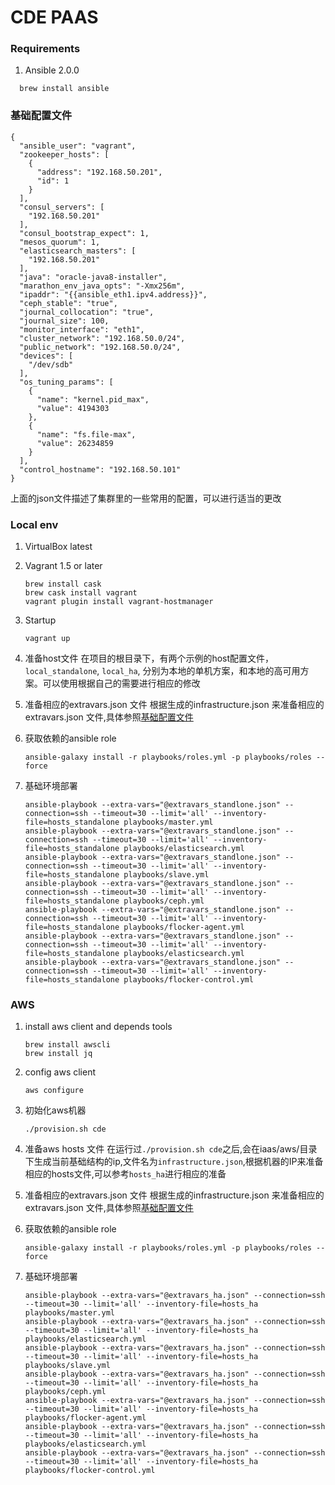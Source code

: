 # CDE PAAS 

### Requirements
1. Ansible 2.0.0

```
  brew install ansible
```
	
### <a name="extravars">基础配置文件</a>

```
{
  "ansible_user": "vagrant",
  "zookeeper_hosts": [
    {
      "address": "192.168.50.201",
      "id": 1
    }
  ],
  "consul_servers": [
    "192.168.50.201"
  ],
  "consul_bootstrap_expect": 1,
  "mesos_quorum": 1,
  "elasticsearch_masters": [
    "192.168.50.201"
  ],
  "java": "oracle-java8-installer",
  "marathon_env_java_opts": "-Xmx256m",
  "ipaddr": "{{ansible_eth1.ipv4.address}}",
  "ceph_stable": "true",
  "journal_collocation": "true",
  "journal_size": 100,
  "monitor_interface": "eth1",
  "cluster_network": "192.168.50.0/24",
  "public_network": "192.168.50.0/24",
  "devices": [
    "/dev/sdb"
  ],
  "os_tuning_params": [
    {
      "name": "kernel.pid_max",
      "value": 4194303
    },
    {
      "name": "fs.file-max",
      "value": 26234859
    }
  ],
  "control_hostname": "192.168.50.101"
}
```
上面的json文件描述了集群里的一些常用的配置，可以进行适当的更改


### Local env
1. VirtualBox latest
2. Vagrant 1.5 or later

	```
	brew install cask
	brew cask install vagrant
	vagrant plugin install vagrant-hostmanager
	```
3. Startup

	```
	vagrant up
	```
4. 准备host文件
	在项目的根目录下，有两个示例的host配置文件，```local_standalone```, ```local_ha```, 分别为本地的单机方案，和本地的高可用方案。可以使用根据自己的需要进行相应的修改
5. 准备相应的extravars.json 文件
    根据生成的infrastructure.json 来准备相应的extravars.json 文件,具体参照<a href="#extravars">基础配置文件</a>
6. 获取依赖的ansible role
	
	```
	ansible-galaxy install -r playbooks/roles.yml -p playbooks/roles --force
	```	
7. 基础环境部署

	```
	ansible-playbook --extra-vars="@extravars_standlone.json" --connection=ssh --timeout=30 --limit='all' --inventory-file=hosts_standalone playbooks/master.yml
	ansible-playbook --extra-vars="@extravars_standlone.json" --connection=ssh --timeout=30 --limit='all' --inventory-file=hosts_standalone playbooks/elasticsearch.yml
	ansible-playbook --extra-vars="@extravars_standlone.json" --connection=ssh --timeout=30 --limit='all' --inventory-file=hosts_standalone playbooks/slave.yml
	ansible-playbook --extra-vars="@extravars_standlone.json" --connection=ssh --timeout=30 --limit='all' --inventory-file=hosts_standalone playbooks/ceph.yml
	ansible-playbook --extra-vars="@extravars_standlone.json" --connection=ssh --timeout=30 --limit='all' --inventory-file=hosts_standalone playbooks/flocker-agent.yml
	ansible-playbook --extra-vars="@extravars_standlone.json" --connection=ssh --timeout=30 --limit='all' --inventory-file=hosts_standalone playbooks/elasticsearch.yml
	ansible-playbook --extra-vars="@extravars_standlone.json" --connection=ssh --timeout=30 --limit='all' --inventory-file=hosts_standalone playbooks/flocker-control.yml
	```

### AWS
1. install aws client and depends tools
	
	```
    brew install awscli
    brew install jq
	```
2. config aws client

	```
	aws configure
	```
3.  初始化aws机器

	```
    ./provision.sh cde
	```
4. 准备aws hosts 文件
   在运行过```./provision.sh cde```之后,会在iaas/aws/目录下生成当前基础结构的ip,文件名为```infrastructure.json```,根据机器的IP来准备相应的hosts文件,可以参考```hosts_ha```进行相应的准备
5. 准备相应的extravars.json 文件
    根据生成的infrastructure.json 来准备相应的extravars.json 文件,具体参照<a href="#extravars">基础配置文件</a>
6. 获取依赖的ansible role
	
	```
	ansible-galaxy install -r playbooks/roles.yml -p playbooks/roles --force
	```
7. 基础环境部署

	```
	ansible-playbook --extra-vars="@extravars_ha.json" --connection=ssh --timeout=30 --limit='all' --inventory-file=hosts_ha playbooks/master.yml
	ansible-playbook --extra-vars="@extravars_ha.json" --connection=ssh --timeout=30 --limit='all' --inventory-file=hosts_ha playbooks/elasticsearch.yml
	ansible-playbook --extra-vars="@extravars_ha.json" --connection=ssh --timeout=30 --limit='all' --inventory-file=hosts_ha playbooks/slave.yml
	ansible-playbook --extra-vars="@extravars_ha.json" --connection=ssh --timeout=30 --limit='all' --inventory-file=hosts_ha playbooks/ceph.yml
	ansible-playbook --extra-vars="@extravars_ha.json" --connection=ssh --timeout=30 --limit='all' --inventory-file=hosts_ha playbooks/flocker-agent.yml
	ansible-playbook --extra-vars="@extravars_ha.json" --connection=ssh --timeout=30 --limit='all' --inventory-file=hosts_ha playbooks/elasticsearch.yml
	ansible-playbook --extra-vars="@extravars_ha.json" --connection=ssh --timeout=30 --limit='all' --inventory-file=hosts_ha playbooks/flocker-control.yml
	```